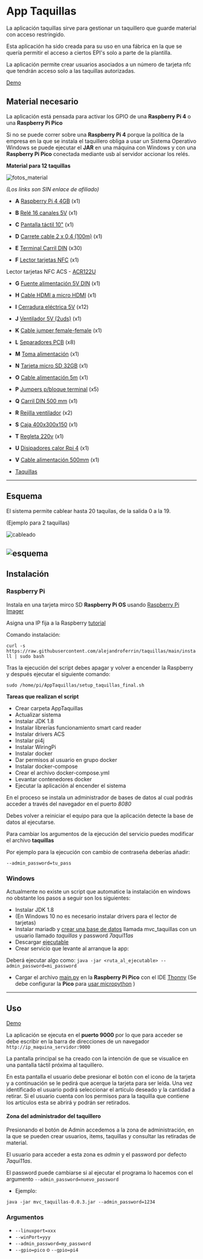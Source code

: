 # App Taquillas
La aplicación taquillas sirve para gestionar un taquillero que guarde material con acceso restringido.

Esta aplicación ha sido creada para su uso en una fábrica en la que se quería permitir el acceso a ciertos EPI's solo a parte de la plantilla.

La aplicación permite crear usuarios asociados a un número de tarjeta nfc que tendrán acceso solo a las taquillas autorizadas.

[Demo](https://alejandroferrin.github.io/taquillas/) 

## Material necesario
La aplicación está pensada para activar los GPIO de una __Raspberry Pi 4__ o una __Raspberry Pi Pico__

Si no se puede correr sobre una __Raspberry Pi 4__ porque la política de la empresa en la que se instala el taquillero obliga a usar un Sistema Operativo Windows se puede ejecutar el __JAR__ en una máquina con Windows y con una __Raspberry Pi Pico__ conectada mediante usb al servidor accionar los relés.



__Material para 12 taquillas__

![fotos_material](images/material.png)

_(Los links son SIN enlace de afiliado)_

- __A__ [Raspberry Pi 4 4GB](https://es.rs-online.com/web/p/raspberry-pi/1822096) (x1)

- __B__ [Relé 16 canales 5V](https://es.aliexpress.com/item/4000222568835.html?spm=a2g0o.productlist.0.0.335c6cf4dRP2Dj&algo_pvid=2d5e2ea5-c720-474f-b1a5-0c4bc8ff43b3&algo_exp_id=2d5e2ea5-c720-474f-b1a5-0c4bc8ff43b3-0) (x1)

- __C__ [Pantalla táctil 10"](https://www.amazon.es/port%C3%A1til-Kenowa-Seguridad-autom%C3%B3vil-Raspberry/dp/B07Z3KQ7W3/ref=sr_1_23?__mk_es_ES=%C3%85M%C3%85%C5%BD%C3%95%C3%91&dchild=1&keywords=monitor%2Btactil&qid=1630531056&sr=8-23&th=1) (x1)

- __D__ [Carrete cable 2 x 0,4 (100m)](https://es.rs-online.com/web/p/cables-para-altavozes/7140316/) (x1)

- __E__ [Terminal Carril DIN](https://es.rs-online.com/web/p/bloques-terminales-de-carril-din/0424759/) (x30)

- __F__ [Lector tarjetas NFC](https://www.amazon.es/Escritor-inteligente-grabador-tarjetas-inteligentes/dp/B07X55CL4S/ref=sr_1_38?dchild=1&keywords=ACR122U&qid=1629795588&refinements=p_36%3A-4200&rnid=1323854031&sr=8-38)  (x1)

Lector tarjetas NFC ACS - [ACR122U](https://www.acs.com.hk/en/products/3/acr122u-usb-nfc-reader/) 

- __G__ [Fuente alimentación 5V DIN](https://es.rs-online.com/web/p/fuentes-de-alimentacion-de-montaje-en-carril-din/1368304) (x1)

- __H__ [Cable HDMI a micro HDMI](https://es.rs-online.com/web/p/cables-para-raspberry-pi/1871377/) (x1)

- __I__ [Cerradura eléctrica 5V](https://es.aliexpress.com/item/1005003038262076.html?spm=a2g0o.cart.0.0.556f3c00RlUl5S&mp=1)  (x12)

- __J__ [Ventilador 5V (2uds)](https://www.amazon.es/GeeekPi-Piezas-Raspberry-Ventilador-escobillas/dp/B07X37NXGX/ref=sr_1_7?__mk_es_ES=%C3%85M%C3%85%C5%BD%C3%95%C3%91&dchild=1&keywords=ventilador%2B5v&qid=1630653379&sr=8-7&th=1) (x1)

- __K__ [Cable jumper female-female](https://es.aliexpress.com/item/4000204863216.html?spm=a2g0o.productlist.0.0.43a05fdaCym1zF&algo_pvid=84528e71-9fde-401f-9ca0-051ac59dd1d5&algo_exp_id=84528e71-9fde-401f-9ca0-051ac59dd1d5-1) (x1)

- __L__ [Separadores PCB](https://es.rs-online.com/web/p/pilares-de-soporte-para-pcb/0220822) (x8)

- __M__ [Toma alimentación](https://es.rs-online.com/web/p/conectores-iec/8117210/) (x1)

- __N__ [Tarjeta micro SD 32GB](https://es.rs-online.com/web/p/tarjetas-micro-sd/2034765) (x1)

- __O__ [Cable alimentación 5m](https://es.rs-online.com/web/p/cables-de-alimentacion-para-equipos/6151154) (x1)
- __P__ [Jumpers p/bloque terminal](https://es.rs-online.com/web/p/accesorios-para-terminal-de-carril-din/8787581/?origin=PSF_435779|alt) (x5)

- __Q__ [Carril DIN 500 mm](https://es.rs-online.com/web/p/carriles-din/0467406/) (x1)

- __R__ [Rejilla ventilador](https://es.rs-online.com/web/p/guardamanos/7373960/) (x2)

- __S__ [Caja 400x300x150](https://es.rs-online.com/web/p/cajas-de-pared/7755798) (x1)

- __T__ [Regleta 220v](https://es.rs-online.com/web/p/conectores-hembra-de-bajada-y-distribucion-electrica/1484651) (x1)

- __U__ [Disipadores calor Rpi 4](https://es.rs-online.com/web/p/placas-hat-y-complementos-para-raspberry-pi/2020460) (x1)

- __V__ [Cable alimentación 500mm](https://es.rs-online.com/web/p/cables-de-alimentacion-para-equipos/1469115) (x1)

- [Taquillas](https://www.amazon.es/compartimento-taquilla-Compartimiento-revestimiento-Antracita/dp/B07BZKZ557/ref=sr_1_32?__mk_es_ES=%C3%85M%C3%85%C5%BD%C3%95%C3%91&dchild=1&keywords=taquillas+12&qid=1630611007&sr=8-32) 

----
## Esquema

El sistema permite cablear hasta 20 taquilas, de la salida 0 a la 19. 

(Ejemplo para 2 taquillas)

![cableado](images/wiring.png)

![esquema](images/esquema.png)
----
## Instalación

### Raspberry Pi

Instala en una tarjeta mirco SD __Raspberry Pi OS__ usando [Raspberry Pi Imager](https://www.raspberrypi.org/software/) 

Asigna una IP fija a la Raspberry [tutorial](https://raspberryparanovatos.com/tutoriales/asignar-ip-fija-raspberry-pi/) 

Comando instalación:

`curl -s https://raw.githubusercontent.com/alejandroferrin/taquillas/main/install | sudo bash`

Tras la ejecución del script debes apagar y volver a encender la Raspberry y después ejecutar el siguiente comando:

`sudo /home/pi/AppTaquillas/setup_taquillas_final.sh`

__Tareas que realizan el script__

- Crear carpeta AppTaquillas
- Actualizar sistema
- Instalar JDK 1.8
- Instalar librerías funcionamiento smart card reader
- Instalar drivers ACS
- Instalar pi4j
- Instalar WiringPi
- Instalar docker
- Dar permisos al usuario en grupo docker
- Instalar docker-compose
- Crear el archivo docker-compose.yml
- Levantar contenedores docker
- Ejecutar la aplicación al encender el sistema

En el proceso se instala un administrador de bases de datos al cual podrás acceder a través del navegador en el puerto _8080_

Debes volver a reiniciar el equipo para que la aplicación detecte la base de datos al ejecutarse.

Para cambiar los argumentos de la ejecución del servicio puedes modificar  el archivo __taquillas__

Por ejemplo para la ejecución con cambio de contraseña deberías añadir:

`--admin_password=tu_pass`

### Windows

Actualmente no existe un script que automatice la instalación en windows no obstante los pasos a seguir son los siguientes:


- Instalar JDK 1.8
- (En Windows 10 no es necesario instalar drivers para el lector de tarjetas)
- Instalar mariadb y [crear una base de datos](https://www.daniloaz.com/es/como-crear-un-usuario-en-mysql-mariadb-y-concederle-permisos-para-una-base-de-datos-desde-la-linea-de-comandos/)  llamada mvc_taquillas con un usuario llamado _taquillas_ y password _7aqui11as_
- Descargar [ejecutable](https://github.com/alejandroferrin/taquillas/raw/main/target/mvc_taquillas-0.0.1-SNAPSHOT.jar) 
- Crear servicio que levante al arranque la app:

Deberá ejecutar algo como:
`java -jar <ruta_al_ejecutable> --admin_password=mi_password`

- Cargar el archivo [main.py](pico/main.py) en la __Raspberry Pi Pico__ con el IDE [Thonny](https://thonny.org/) (Se debe configurar la __Pico__ para [usar micropython](https://www.raspberrypi.org/documentation/rp2040/getting-started/#getting-started-with-micropython) )


----
## Uso

[Demo](https://alejandroferrin.github.io/taquillas/) 

La aplicación se ejecuta en el __puerto 9000__ por lo que para acceder se debe escribir en la barra de direcciones de un navegador `http://ip_maquina_servidor:9000`

La pantalla principal se ha creado con la intención de que se visualice en una pantalla táctil próxima al taquillero.

En esta pantalla el usuario debe presionar el botón con el icono de la tarjeta y a continuación se le pedirá que acerque la tarjeta para ser leída. Una vez identificado el usuario podrá seleccionar el artículo deseado y la cantidad a retirar. Si el usuario cuenta con los permisos para la taquilla que contiene los artículos esta se abrirá y podrán ser retirados.

#### Zona del administrador del taquillero
Presionando el botón de Admin accedemos a la zona de administración, en la que se pueden crear usuarios, items, taquillas y consultar las retiradas de material.

El usuario para acceder a esta zona es _admin_ y el password por defecto _7aqui11as_.

El password puede cambiarse si al ejecutar el programa lo hacemos con el argumento `--admin_password=nuevo_password`

- Ejemplo:

`java -jar mvc_taquillas-0.0.3.jar --admin_password=1234`


### Argumentos

- `--linuxport=xxx`
- `--winPort=yyy`
- `--admin_password=my_password`
- `--gpio=pico` o `--gpio=pi4`


